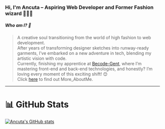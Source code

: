 ### Hi, I'm Ancuta – Aspiring Web Developer and Former Fashion wizard 👩‍💻👗

##### Who am I? 🔮

> A creative soul transitioning from the world of high fashion to web development.<br>
> After years of transforming designer sketches into runway-ready garments, I’ve embarked on a new adventure in tech, blending my artistic vision with code.<br>
> Currently, finishing my apprentice at [Becode-Gent](https://becode.org/), where I’m mastering front-end and back-end technologies, and honestly? I’m loving every moment of this exciting shift! 😊<br>
> Click [here](https://github.com/CostiucAncuta/More_AboutMe) to find out More_AboutMe. 
-------


# 📊 GitHub Stats
[![Ancuta's GitHub stats](https://github-readme-stats.vercel.app/api?username=CostiucAncuta&count_private=true&show_icons=true&theme=dracula&hide_rank=falase)](https://github.com/anuraghazra/github-readme-stats)



